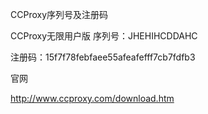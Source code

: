 CCProxy序列号及注册码

CCProxy无限用户版
序列号：JHEHIHCDDAHC

注册码：15f7f78febfaee55afeafefff7cb7fdfb3

官网

http://www.ccproxy.com/download.htm